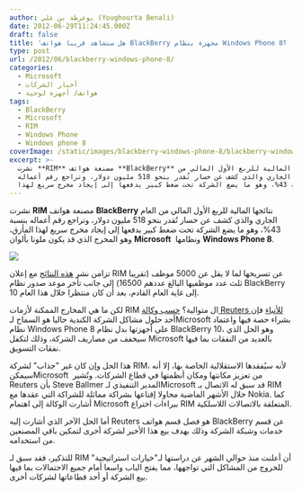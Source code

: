 ```yaml
---
author: يوغرطة بن علي (Youghourta Benali)
date: 2012-06-29T11:24:45.000Z
draft: false
title: 'هل سنشاهد قريبا هواتف BlackBerry مجهزة بنظام Windows Phone 8؟  '
type: post
url: /2012/06/blackberry-windows-phone-8/
categories:
  - Microsoft
  - أخبار الشركات
  - هواتف/ أجهزة لوحية
tags:
  - BlackBerry
  - Microsoft
  - RIM
  - Windows Phone
  - Windows phone 8
coverImage: /static/images/blackberry-windows-phone-8/blackberry-windows-phone.jpg
excerpt: >-
  نشرت **RIM** مصنعة هواتف **BlackBerry** نتائجها المالية للربع الأول المالي من
  العام الجاري والذي كشف عن خسار تُقدر بنحو 518 مليون دولار، وتراجع رقم أعماله
  بنسبة 43%، وهو ما يضع الشركة تحت ضغط كبير يدفعها إلى إيجاد مخرج سريع لهذا
---
```

نشرت **RIM** مصنعة هواتف **BlackBerry** نتائجها المالية للربع الأول المالي من العام الجاري والذي كشف عن خسار تُقدر بنحو 518 مليون دولار، وتراجع رقم أعماله بنسبة 43%، وهو ما يضع الشركة تحت ضغط كبير يدفعها إلى إيجاد مخرج سريع لهذا المأزق، وهو المخرج الذي قد يكون ملونا بألوان **Microsoft**  ونظامها **Windows Phone 8**.

![](/static/images/blackberry-windows-phone-8/blackberry-windows-phone.jpg)

تزامن نشر [هذه النتائج](http://www.marketwire.com/press-release/research-in-motion-reports-first-quarter-fiscal-2013-results-nasdaq-rimm-1675174.htm) مع إعلان RIM عن تسريحها لما لا يقل عن 5000 موظف (تقريبا ثلث عدد موظفيها البالغ عددهم 16500) إلى جانب تأخر موعد صدور نظام BlackBerry 10 إلى غاية العام القادم، بعد أن كان منتظرا خلال هذا العام.

لكن ما هي المخارج الممكنة لأزمات RIM ال متوالية؟ [حسب وكالة Reuters للأنباء](http://www.reuters.com/article/2012/06/29/us-rim-options-idUSBRE85S04J20120629) فإن أحد حلول مشاكل الشركة الكندية حاليا هو السماح لـMicrosoft بشراء حصة فيها واعتماد نظام Windows Phone 8 على أجهزتها بدل نظام BlackBerry 10، وهو الحل الذي سيخفف من مصاريف الشركة، وذلك لتكفل Microsoft بالعديد من النفقات بما فيها نفقات التسويق.

هذا الحل وإن كان غير "جذاب" لشركة RIM، لأنه سيُفقدها الاستقلالية الخاصة بها، إلا أنه سيمكنMicrosoft  من تعزيز مكانتها ومكان أنظمتها في قطاع الشركات. وتُشير Reuters بأن Steve Ballmer المدير التنفيذي لـMicrosoft قد سبق له الاتصال بـ RIM خلال الأشهر الماضية محاولا إقناعها بشراكة مماثلة للشراكة التي عقدها مع Nokia. كما أشارت الوكالة إلى اهتمام Microsoft ببراءات اختراع RIM المتعلقة بالاتصالات اللاسلكية.

أما الحل الآخر الذي أشارت إليه Reuters هو فصل قسم هواتف BlackBerry عن قسم خدمات وشبكة الشركة وذلك بهدف بيع هذا الأخير لشركة أخرى لتمكين باقي المصنعين من استخدامه.

للتذكير، فقد سبق لـ RIM أن أعلنت منذ حوالي الشهر عن دراستها لـ"خيارات استراتيجية" للخروج من المشاكل التي تواجهها، مما يفتح الباب واسعا أمام جميع الاحتمالات بما فيها بيع الشركة أو أحد قطاعاتها لشركات أخرى.
